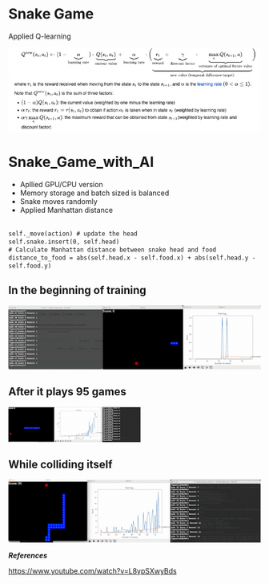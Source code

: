 # Snake Game #

Applied Q-learning


![Bellman Equation](./img/Bellman_equation.png)




# Snake_Game_with_AI

- Apllied GPU/CPU version
- Memory storage and batch sized is balanced
- Snake moves randomly
- Applied Manhattan distance 

```

self._move(action) # update the head
self.snake.insert(0, self.head)
# Calculate Manhattan distance between snake head and food
distance_to_food = abs(self.head.x - self.food.x) + abs(self.head.y - self.food.y)

```

 ## In the beginning of training 
![Training clip](./img/test.gif)


## After it plays 95 games

![After it plays few games](./img/test_3.gif)


 ## While colliding itself

![After it plays few games](./img/test_2.gif)



***References***

https://www.youtube.com/watch?v=L8ypSXwyBds

